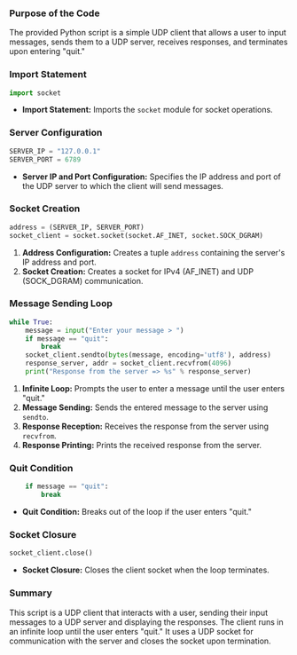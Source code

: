 ### Purpose of the Code
The provided Python script is a simple UDP client that allows a user to input messages, sends them to a UDP server, receives responses, and terminates upon entering "quit."

### Import Statement
```python
import socket
```
- **Import Statement:** Imports the `socket` module for socket operations.

### Server Configuration
```python
SERVER_IP = "127.0.0.1"
SERVER_PORT = 6789
```
- **Server IP and Port Configuration:** Specifies the IP address and port of the UDP server to which the client will send messages.

### Socket Creation
```python
address = (SERVER_IP, SERVER_PORT)
socket_client = socket.socket(socket.AF_INET, socket.SOCK_DGRAM)
```
1. **Address Configuration:** Creates a tuple `address` containing the server's IP address and port.
2. **Socket Creation:** Creates a socket for IPv4 (AF_INET) and UDP (SOCK_DGRAM) communication.

### Message Sending Loop
```python
while True:
    message = input("Enter your message > ")
    if message == "quit":
        break
    socket_client.sendto(bytes(message, encoding='utf8'), address)
    response_server, addr = socket_client.recvfrom(4096)
    print("Response from the server => %s" % response_server)
```
1. **Infinite Loop:** Prompts the user to enter a message until the user enters "quit."
2. **Message Sending:** Sends the entered message to the server using `sendto`.
3. **Response Reception:** Receives the response from the server using `recvfrom`.
4. **Response Printing:** Prints the received response from the server.

### Quit Condition
```python
    if message == "quit":
        break
```
- **Quit Condition:** Breaks out of the loop if the user enters "quit."

### Socket Closure
```python
socket_client.close()
```
- **Socket Closure:** Closes the client socket when the loop terminates.

### Summary
This script is a UDP client that interacts with a user, sending their input messages to a UDP server and displaying the responses. The client runs in an infinite loop until the user enters "quit." It uses a UDP socket for communication with the server and closes the socket upon termination.
